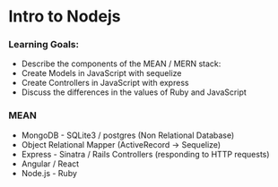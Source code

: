 # Intro to Nodejs

### Learning Goals:
* Describe the components of the MEAN / MERN stack:
* Create Models in JavaScript with sequelize
* Create Controllers in JavaScript with express
* Discuss the differences in the values of Ruby and JavaScript


### MEAN

* MongoDB - SQLite3 / postgres (Non Relational Database)
* Object Relational Mapper (ActiveRecord -> Sequelize)
* Express - Sinatra / Rails Controllers (responding to HTTP requests)
* Angular / React
* Node.js - Ruby

